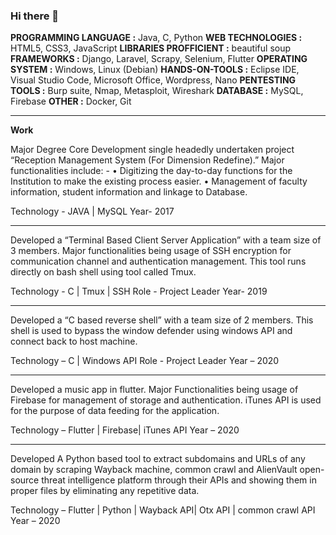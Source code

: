 ### Hi there 👋

<!--
**Unknown-Soul/Unknown-Soul** is a ✨ _special_ ✨ repository because its `README.md` (this file) appears on your GitHub profile.

Here are some ideas to get you started:

- 🔭 I’m currently working on ...
- 🌱 I’m currently learning ...
- 👯 I’m looking to collaborate on ...
- 🤔 I’m looking for help with ...
- 💬 Ask me about ...
- 📫 How to reach me: ...
- 😄 Pronouns: ...
- ⚡ Fun fact: ...
-->
**PROGRAMMING LANGUAGE :** Java, C, Python
**WEB TECHNOLOGIES :** HTML5, CSS3, JavaScript
**LIBRARIES PROFFICIENT :** beautiful soup 
**FRAMEWORKS :** Django, Laravel, Scrapy, Selenium, Flutter
**OPERATING SYSTEM :** Windows, Linux (Debian) 
**HANDS-ON-TOOLS :** Eclipse IDE, Visual Studio Code, Microsoft Office, Wordpress, Nano
**PENTESTING TOOLS :** Burp suite, Nmap, Metasploit, Wireshark 
**DATABASE :** MySQL, Firebase
**OTHER :** Docker, Git 
__________________________________________________________________________________________________________________________________________________
**Work**

Major Degree Core Development single headedly undertaken project “Reception Management System (For Dimension 
Redefine).” Major functionalities include: -
• Digitizing the day-to-day functions for the Institution to make the existing process easier.
• Management of faculty information, student information and linkage to Database.

Technology - JAVA | MySQL Year- 2017
__________________________________________________________________________________________________________________________________________________
Developed a “Terminal Based Client Server Application” with a team size of 3 members. Major functionalities being 
usage of SSH encryption for communication channel and authentication management. This tool runs directly on bash shell 
using tool called Tmux.

Technology - C | Tmux | SSH Role - Project Leader Year- 2019
__________________________________________________________________________________________________________________________________________________
Developed a “C based reverse shell” with a team size of 2 members. This shell is used to bypass the window 
defender using windows API and connect back to host machine.

Technology – C | Windows API Role - Project Leader Year – 2020
__________________________________________________________________________________________________________________________________________________
Developed a music app in flutter. Major Functionalities being usage of Firebase for management of storage and 
authentication. iTunes API is used for the purpose of data feeding for the application.

Technology – Flutter | Firebase| iTunes API Year – 2020
__________________________________________________________________________________________________________________________________________________
Developed A Python based tool to extract subdomains and URLs of any domain by scraping Wayback machine, 
common crawl and AlienVault open-source threat intelligence platform through their APIs and showing them in 
proper files by eliminating any repetitive data.
 
Technology – Flutter | Python | Wayback API| Otx API | common crawl API Year – 2020
